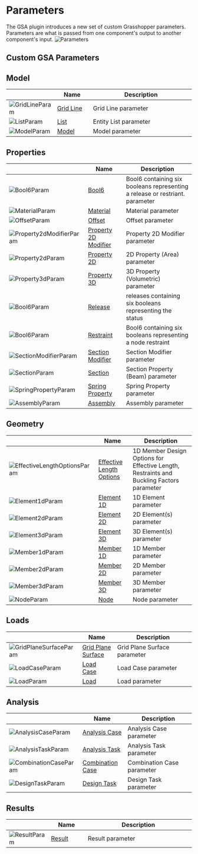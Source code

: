 # Parameters
<!--- This file has been auto-generated, do not change it manually! Edit the generator here: https://github.com/arup-group/GSA-Grasshopper/tree/main/DocsGeneration --->

The GSA plugin introduces a new set of custom Grasshopper parameters. Parameters are what is passed from one component's output to another component's input.
![Parameters](https://developer.rhino3d.com/api/grasshopper/media/ParameterKinds.png)

## Custom GSA Parameters

## Model

|<img width="20"/>   |<img width="200"/> Name |<img width="1000"/> Description |
| ----------- | ----------- | ----------- |
|![GridLineParam](./images/GridLineParam.png) |[Grid Line](gsagh-grid-line-parameter.md) |Grid Line parameter |
|![ListParam](./images/ListParam.png) |[List](gsagh-list-parameter.md) |Entity List parameter |
|![ModelParam](./images/ModelParam.png) |[Model](gsagh-model-parameter.md) |Model parameter |

## Properties

|<img width="20"/>   |<img width="200"/> Name |<img width="1000"/> Description |
| ----------- | ----------- | ----------- |
|![Bool6Param](./images/Bool6Param.png) |[Bool6](gsagh-bool6-parameter.md) |Bool6 containing six booleans representing a release or restriant. parameter |
|![MaterialParam](./images/MaterialParam.png) |[Material](gsagh-material-parameter.md) |Material parameter |
|![OffsetParam](./images/OffsetParam.png) |[Offset](gsagh-offset-parameter.md) |Offset parameter |
|![Property2dModifierParam](./images/Property2dModifierParam.png) |[Property 2D Modifier](gsagh-property-2d-modifier-parameter.md) |Property 2D Modifier parameter |
|![Property2dParam](./images/Property2dParam.png) |[Property 2D](gsagh-property-2d-parameter.md) |2D Property (Area) parameter |
|![Property3dParam](./images/Property3dParam.png) |[Property 3D](gsagh-property-3d-parameter.md) |3D Property (Volumetric) parameter |
|![Bool6Param](./images/Bool6Param.png) |[Release](gsagh-release-parameter.md) |releases containing six booleans representing the status |
|![Bool6Param](./images/Bool6Param.png) |[Restraint](gsagh-restraint-parameter.md) |Bool6 containing six booleans representing a node restraint |
|![SectionModifierParam](./images/SectionModifierParam.png) |[Section Modifier](gsagh-section-modifier-parameter.md) |Section Modifier parameter |
|![SectionParam](./images/SectionParam.png) |[Section](gsagh-section-parameter.md) |Section Property (Beam) parameter |
|![SpringPropertyParam](./images/SpringPropertyParam.png) |[Spring Property](gsagh-spring-property-parameter.md) |Spring Property parameter |
|![AssemblyParam](./images/AssemblyParam.png) |[Assembly](gsagh-assembly-parameter.md) |Assembly parameter |

## Geometry

|<img width="20"/>   |<img width="200"/> Name |<img width="1000"/> Description |
| ----------- | ----------- | ----------- |
|![EffectiveLengthOptionsParam](./images/EffectiveLengthOptionsParam.png) |[Effective Length Options](gsagh-effective-length-options-parameter.md) |1D Member Design Options for Effective Length, Restraints and Buckling Factors parameter |
|![Element1dParam](./images/Element1dParam.png) |[Element 1D](gsagh-element-1d-parameter.md) |1D Element parameter |
|![Element2dParam](./images/Element2dParam.png) |[Element 2D](gsagh-element-2d-parameter.md) |2D Element(s) parameter |
|![Element3dParam](./images/Element3dParam.png) |[Element 3D](gsagh-element-3d-parameter.md) |3D Element(s) parameter |
|![Member1dParam](./images/Member1dParam.png) |[Member 1D](gsagh-member-1d-parameter.md) |1D Member parameter |
|![Member2dParam](./images/Member2dParam.png) |[Member 2D](gsagh-member-2d-parameter.md) |2D Member parameter |
|![Member3dParam](./images/Member3dParam.png) |[Member 3D](gsagh-member-3d-parameter.md) |3D Member parameter |
|![NodeParam](./images/NodeParam.png) |[Node](gsagh-node-parameter.md) |Node parameter |

## Loads

|<img width="20"/>   |<img width="200"/> Name |<img width="1000"/> Description |
| ----------- | ----------- | ----------- |
|![GridPlaneSurfaceParam](./images/GridPlaneSurfaceParam.png) |[Grid Plane Surface](gsagh-grid-plane-surface-parameter.md) |Grid Plane Surface parameter |
|![LoadCaseParam](./images/LoadCaseParam.png) |[Load Case](gsagh-load-case-parameter.md) |Load Case parameter |
|![LoadParam](./images/LoadParam.png) |[Load](gsagh-load-parameter.md) |Load parameter |

## Analysis

|<img width="20"/>   |<img width="200"/> Name |<img width="1000"/> Description |
| ----------- | ----------- | ----------- |
|![AnalysisCaseParam](./images/AnalysisCaseParam.png) |[Analysis Case](gsagh-analysis-case-parameter.md) |Analysis Case parameter |
|![AnalysisTaskParam](./images/AnalysisTaskParam.png) |[Analysis Task](gsagh-analysis-task-parameter.md) |Analysis Task parameter |
|![CombinationCaseParam](./images/CombinationCaseParam.png) |[Combination Case](gsagh-combination-case-parameter.md) |Combination Case parameter |
|![DesignTaskParam](./images/DesignTaskParam.png) |[Design Task](gsagh-design-task-parameter.md) |Design Task parameter |

## Results

|<img width="20"/>   |<img width="200"/> Name |<img width="1000"/> Description |
| ----------- | ----------- | ----------- |
|![ResultParam](./images/ResultParam.png) |[Result](gsagh-result-parameter.md) |Result parameter |



